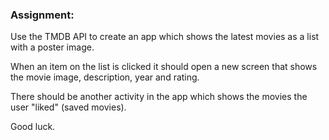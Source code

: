 ### Assignment:

Use the TMDB API to create an app which shows the latest movies as a list with a poster image.

When an item on the list is clicked it should open a new screen that shows the movie image, description, year and rating.

There should be another activity in the app which shows the movies the user "liked" (saved movies).

Good luck.
